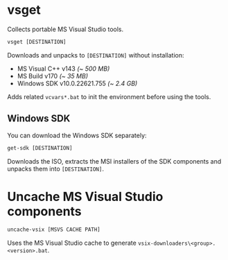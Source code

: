 # vsget

Collects portable MS Visual Studio tools.

```bat
vsget [DESTINATION]
```

Downloads and unpacks to `[DESTINATION]` without installation:
* MS Visual C++ v143 *(~ 500 MB)*
* MS Build v170 *(~ 35 MB)*
* Windows SDK v10.0.22621.755 *(~ 2.4 GB)*

Adds related `vcvars*.bat` to init the environment before using the tools.

## Windows SDK

You can download the Windows SDK separately:

```bat
get-sdk [DESTINATION]
```

Downloads the ISO, extracts the MSI installers of the SDK components and
unpacks them into `[DESTINATION]`.

# Uncache MS Visual Studio components

```bat
uncache-vsix [MSVS CACHE PATH]
```

Uses the MS Visual Studio cache to generate
`vsix-downloaders\<group>.<version>.bat`.
